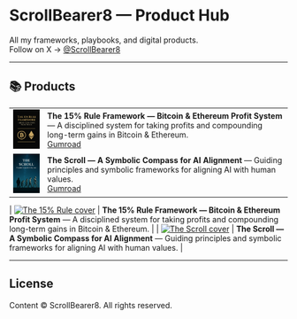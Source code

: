 # ScrollBearer8 — Product Hub

All my frameworks, playbooks, and digital products.  
Follow on X → [@ScrollBearer8](https://x.com/ScrollBearer8)

---

## 📚 Products

| | |
|---|---|
| <img src="img/cover15rule.png" width="140" alt="The 15% Rule cover"> | **The 15% Rule Framework — Bitcoin & Ethereum Profit System** — A disciplined system for taking profits and compounding long-term gains in Bitcoin & Ethereum. <br> [Gumroad](https://scrollbearer8.gumroad.com/l/rjmics) |
| <img src="img/thescroll.png" width="140" alt="The Scroll cover"> | **The Scroll — A Symbolic Compass for AI Alignment** — Guiding principles and symbolic frameworks for aligning AI with human values. <br> [Gumroad](https://scrollbearer8.gumroad.com/your-scroll-slug) |

| [<img src="https://scrollbearer8.gumroad.com/cover15rule.png" width="140" alt="The 15% Rule cover">](https://scrollbearer8.gumroad.com/l/rjmics) | **The 15% Rule Framework — Bitcoin & Ethereum Profit System** — A disciplined system for taking profits and compounding long-term gains in Bitcoin & Ethereum. |
| [<img src="https://scrollbearer8.gumroad.com/thescroll.png" width="140" alt="The Scroll cover">](https://scrollbearer8.gumroad.com/l/your-scroll-slug) | **The Scroll — A Symbolic Compass for AI Alignment** — Guiding principles and symbolic frameworks for aligning AI with human values. |

---

## License
Content © ScrollBearer8. All rights reserved.

